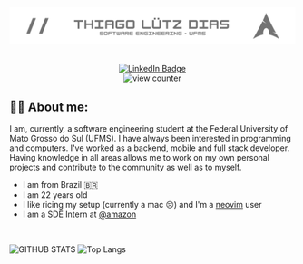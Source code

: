 <!--- Main banner --->
<img src="https://github.com/lutzzdias/lutzzdias/blob/main/banner.png?raw=true"/>

<br>
<br>

<!--- Linkedin and Profile views --->
<p align="center">
    <a href="https://www.linkedin.com/in/lutzzdias/" target="_blank" rel="noopener noreferrer">
        <img src="https://img.shields.io/badge/LinkedIn-grey?style=for-the-badge&logo=linkedin&logoColor=white" alt="LinkedIn Badge"/>
    </a>
    <br>
    <img src="https://komarev.com/ghpvc/?username=lutzzdias&style=for-the-badge&color=2b9348" alt="view counter">
</p>


<!--- About me section --->
## :man_technologist:  About me:

I am, currently, a software engineering student at the
Federal University of Mato Grosso do Sul (UFMS).
I have always been interested in programming and 
computers.
I've worked as a backend, mobile and full stack developer.
Having knowledge in all areas allows me to work on my own
personal projects and contribute to the community as well
as to myself.

- I am from Brazil :brazil:
- I am 22 years old
- I like ricing my setup (currently a mac :cry:) and I'm a [neovim](https://neovim.io/) user
- I am a SDE Intern at [@amazon](https://www.amazon.com/)

<br>
    
<!--- Stats section --->
![GITHUB STATS](https://github-readme-stats.vercel.app/api?username=lutzzdias&show_icons=true&theme=dark&bg_color=0d1117&icon_color=ffffff&hide_border=true&hide=issues&hide_rank=true) ![Top Langs](https://github-readme-stats.vercel.app/api/top-langs/?username=lutzzdias&layout=compact&theme=dark&bg_color=0d1117&hide_border=true)


